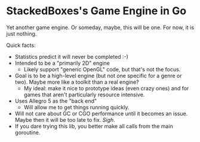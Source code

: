 # StackedBoxes's Game Engine in Go

Yet another game engine. Or someday, maybe, this will be one. For now, it is
just nothing.

Quick facts:

* Statistics predict it will never be completed :-)
* Intended to be a "primarily 2D" engine
    * Likely support "generic OpenGL" code, but that's not the focus.
* Goal is to be a high-level engine (but not one specific for a genre or two).
  Maybe more like a toolkit than a real engine?
    * My ideal: make it nice to prototype ideas (even crazy ones) and for games
      that aren't particularly resource intensive.
* Uses Allegro 5 as the "back end"
    * Will allow me to get things running quickly.
* Will not care about GC or CGO performance until it becomes an issue. Maybe
  then it will be too late to fix. *Sigh*.
* If you dare trying this lib, you better make all calls from the main
  goroutine.
